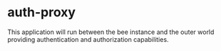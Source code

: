 # auth-proxy

This application will run between the bee instance and the outer world providing authentication and authorization capabilities.
